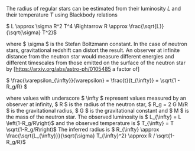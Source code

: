 The radius of regular stars can be estimated from their luminosity $L$ and their temperature $T$ using Blackbody relations

$ L \approx \sigma R^2 T^4 \Rightarrow R \approx \frac{\sqrt{L}}{\sqrt{\sigma} T^2}$

where $ \sigma $ is the Stefan Boltzmann constant. In the case of neutron stars, gravitational redshift can distort the result. An observer at infinite distance from the neutron star would measure different energies and different timescales from those emitted on the surface of the neutron star by [https://arxiv.org/abs/astro-ph/0105485 a factor of]

$ \frac{\varepsilon_{\infty}}{\varepsilon} = \frac{t}{t_{\infty}} = \sqrt{1 - R_g/R} $

where values with underscore $ \infty $ represent values measured by an observer at infinity, $ R $ is the radius of the neutron star, $ R_g = 2 G M/R $ is the gravitational radius, $ G $ is the gravitational constant and $ M $ is the mass of the neutron star. The observed luminosity is
$ L_{\infty} = L \left(1-R_g/R\right)$
and the observed temperature is
$ T_{\infty} = T \sqrt{1-R_g/R\right)$
The inferred radius is
$ R_{\infty} \approx \frac{\sqrt{L_{\infty}}}{\sqrt{\sigma} T_{\infty}^2} \approx R / \sqrt{1-R_g/R}$